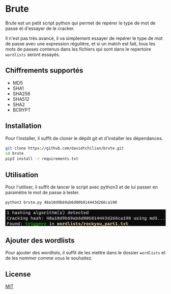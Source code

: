 # Brute

Brute est un petit script python qui permet de repérer le type de mot de passe et d'essayer de le cracker.

Il n'est pas très avancé, il va simplement essayer de repérer le type de mot de passe avec une expression régulière, et si un match est fait, tous les mots de passes contenus dans les fichiers qui sont dans le repertoire `wordlists` seront essayés.

## Chiffrements supportés

- MD5
- SHA1
- SHA256
- SHA512
- SHA2
- BCRYPT


## Installation

Pour l'installer, il suffit de cloner le dépôt git et d'installer les dépendances.

```bash
git clone https://github.com/davidtchilian/brute.git
cd brute
pip3 install -r requirements.txt
```

## Utilisation

Pour l'utiliser, il suffit de lancer le script avec python3 et de lui passer en paramètre le mot de passe à tester.

```bash
python3 brute.py 48a10d9b69ab6d80b814443d266ca190
```

![Output](output.png)

## Ajouter des wordlists

Pour ajouter des wordlists, il suffit de les mettre dans le dossier `wordlists` et de les nommer comme vous le souhaitez.


## License

[MIT](https://choosealicense.com/licenses/mit/)


